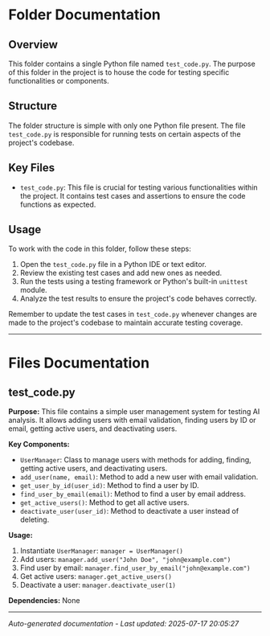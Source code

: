 # Folder Documentation

## Overview
This folder contains a single Python file named `test_code.py`. The purpose of this folder in the project is to house the code for testing specific functionalities or components.

## Structure
The folder structure is simple with only one Python file present. The file `test_code.py` is responsible for running tests on certain aspects of the project's codebase.

## Key Files
- `test_code.py`: This file is crucial for testing various functionalities within the project. It contains test cases and assertions to ensure the code functions as expected.

## Usage
To work with the code in this folder, follow these steps:
1. Open the `test_code.py` file in a Python IDE or text editor.
2. Review the existing test cases and add new ones as needed.
3. Run the tests using a testing framework or Python's built-in `unittest` module.
4. Analyze the test results to ensure the project's code behaves correctly.

Remember to update the test cases in `test_code.py` whenever changes are made to the project's codebase to maintain accurate testing coverage.

---

# Files Documentation

## test_code.py

**Purpose:** This file contains a simple user management system for testing AI analysis. It allows adding users with email validation, finding users by ID or email, getting active users, and deactivating users.

**Key Components:**
- `UserManager`: Class to manage users with methods for adding, finding, getting active users, and deactivating users.
- `add_user(name, email)`: Method to add a new user with email validation.
- `get_user_by_id(user_id)`: Method to find a user by ID.
- `find_user_by_email(email)`: Method to find a user by email address.
- `get_active_users()`: Method to get all active users.
- `deactivate_user(user_id)`: Method to deactivate a user instead of deleting.

**Usage:** 
1. Instantiate `UserManager`: `manager = UserManager()`
2. Add users: `manager.add_user("John Doe", "john@example.com")`
3. Find user by email: `manager.find_user_by_email("john@example.com")`
4. Get active users: `manager.get_active_users()`
5. Deactivate a user: `manager.deactivate_user(1)`

**Dependencies:** None

---
*Auto-generated documentation - Last updated: 2025-07-17 20:05:27*
